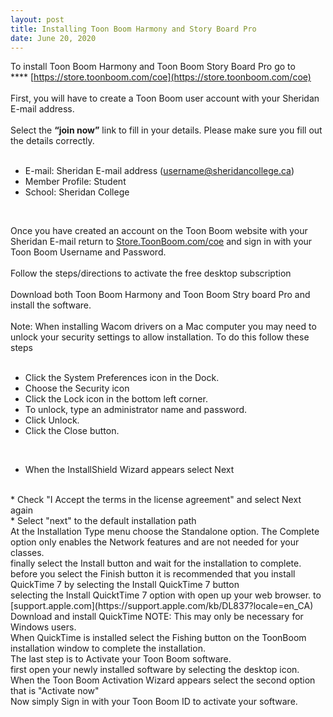 ```yaml
---
layout: post
title: Installing Toon Boom Harmony and Story Board Pro  
date: June 20, 2020
--- 
```

To install Toon Boom Harmony and Toon Boom Story Board Pro go to  
**** [https://store.toonboom.com/coe](https://store.toonboom.com/coe)   
<br>
First, you will have to create a Toon Boom user account with your Sheridan E-mail address.  
<br>
Select the **“join now”** link to fill in your details.  Please make sure you fill out the details correctly.  
<br>
* E-mail: Sheridan E-mail address (username@sheridancollege.ca)  
* Member Profile: Student  
* School: Sheridan College  

<br>
  
Once you have created an account on the Toon Boom website with your Sheridan E-mail return to [Store.ToonBoom.com/coe](https://store.toonboom.com/coe) and sign in with your Toon Boom Username and Password.   
<br>
Follow the steps/directions to activate the free desktop subscription  
<br>
Download both Toon Boom Harmony and Toon Boom Stry board Pro and install the software.  
<br>
Note: When installing Wacom drivers on a Mac computer you may need to unlock your security settings to allow installation.  To do this follow these steps  
<br>
* Click the System Preferences icon in the Dock.  
* Choose the Security icon  
* Click the Lock icon in the bottom left corner.   
* To unlock, type an administrator name and password.  
* Click Unlock.  
* Click the Close button.  

<br>

* When the InstallShield Wizard appears select Next  
<br>
* Check "I Accept the terms in the license agreement" and select Next again  
<br>
* Select "next" to the default installation path  
<br>
At the Installation Type menu choose the Standalone option.  The Complete option only enables the Network features and are not needed for your classes.  
<br>
finally select the Install button and wait for the installation to complete.  
<br>
before you select the Finish button it is recommended that you install QuickTime 7 by selecting the Install QuickTime 7 button  
<br>
selecting the Install QuicktTime 7 option with open up your web browser. to [support.apple.com](https://support.apple.com/kb/DL837?locale=en_CA)  
<br>
Download and install QuickTime  
NOTE: This may only be necessary for Windows users.  
<br>
When QuickTime is installed select the Fishing button on the ToonBoom installation window to complete the installation.  
<br>
The last step is to Activate your Toon Boom software.  
<br>
first open your newly installed software by selecting the desktop icon.  
<br> 
When the Toon Boom Activation Wizard appears select the second option that is "Activate now"  
<br>
Now simply Sign in with your Toon Boom ID to activate your software.   


 